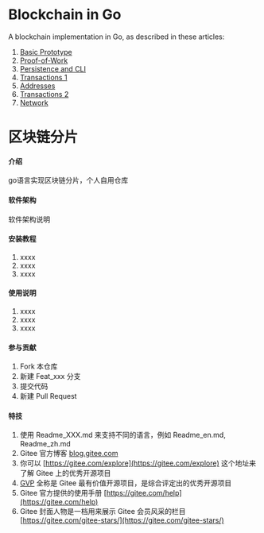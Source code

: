 # Blockchain in Go

A blockchain implementation in Go, as described in these articles:

1. [Basic Prototype](https://jeiwan.net/posts/building-blockchain-in-go-part-1/)
2. [Proof-of-Work](https://jeiwan.net/posts/building-blockchain-in-go-part-2/)
3. [Persistence and CLI](https://jeiwan.net/posts/building-blockchain-in-go-part-3/)
4. [Transactions 1](https://jeiwan.net/posts/building-blockchain-in-go-part-4/)
5. [Addresses](https://jeiwan.net/posts/building-blockchain-in-go-part-5/)
6. [Transactions 2](https://jeiwan.net/posts/building-blockchain-in-go-part-6/)
7. [Network](https://jeiwan.net/posts/building-blockchain-in-go-part-7/)
# 区块链分片

#### 介绍
go语言实现区块链分片，个人自用仓库

#### 软件架构
软件架构说明


#### 安装教程

1.  xxxx
2.  xxxx
3.  xxxx

#### 使用说明

1.  xxxx
2.  xxxx
3.  xxxx

#### 参与贡献

1.  Fork 本仓库
2.  新建 Feat_xxx 分支
3.  提交代码
4.  新建 Pull Request


#### 特技

1.  使用 Readme\_XXX.md 来支持不同的语言，例如 Readme\_en.md, Readme\_zh.md
2.  Gitee 官方博客 [blog.gitee.com](https://blog.gitee.com)
3.  你可以 [https://gitee.com/explore](https://gitee.com/explore) 这个地址来了解 Gitee 上的优秀开源项目
4.  [GVP](https://gitee.com/gvp) 全称是 Gitee 最有价值开源项目，是综合评定出的优秀开源项目
5.  Gitee 官方提供的使用手册 [https://gitee.com/help](https://gitee.com/help)
6.  Gitee 封面人物是一档用来展示 Gitee 会员风采的栏目 [https://gitee.com/gitee-stars/](https://gitee.com/gitee-stars/)
